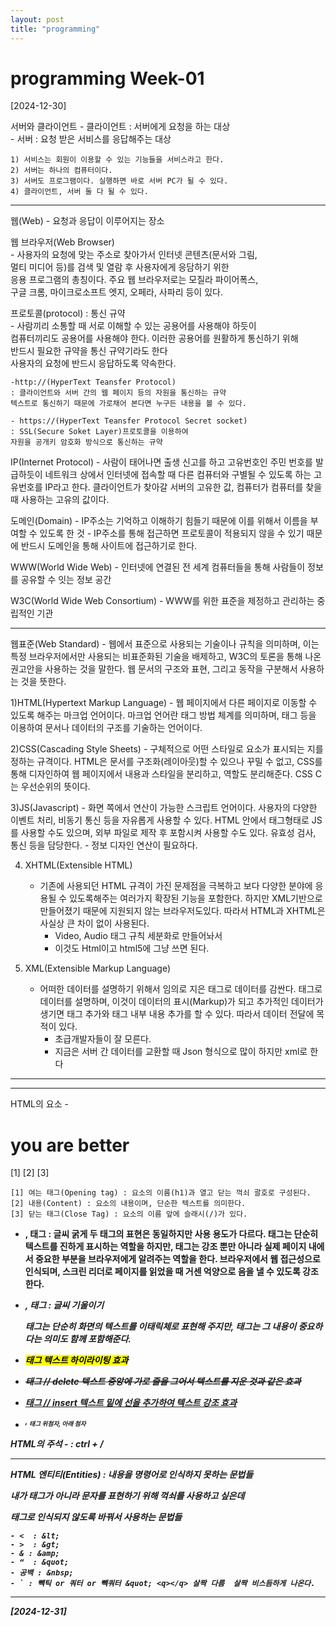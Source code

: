 ```yaml
---
layout: post
title: "programming"
---
```


# programming Week-01

[2024-12-30]

서버와 클라이언트
	- 클라이언트 : 서버에게 요청을 하는 대상   
	- 서버 : 요청 받은 서비스를 응답해주는 대상   

	1) 서비스는 회원이 이용할 수 있는 기능들을 서비스라고 한다.   
	2) 서버는 하나의 컴퓨터이다.   
	3) 서버도 프로그램이다. 실행하면 바로 서버 PC가 될 수 있다.   
	4) 클라이언트, 서버 둘 다 될 수 있다.   

<hr/>
 웹(Web)   
	- 요청과 응답이 이루어지는 장소   

웹 브라우저(Web Browser)   
	- 사용자의 요청에 맞는 주소로 찾아가서 인터넷 콘텐츠(문서와 그림,    
	멀티 미디어 등)를 검색 및 열람 후 사용자에게 응담하기 위한    
	응용 프로그램의 총칭이다. 주요 웹 브라우저로는 모질라 파이어폭스,   
	구글 크롬, 마이크로소프트 엣지, 오페라, 사파리 등이 있다.   

프로토콜(protocol) : 통신 규약   
	- 사람끼리 소통할 때 서로 이해할 수 있는 공용어를 사용해야 하듯이   
	컴퓨터끼리도 공용어를 사용해야 한다. 이러한 공용어를 원활하게 통신하기 위해   
	반드시 필요한 규약을 통신 규약기라도 한다   
	사용자의 요청에 반드시 응답하도록 약속한다.

	-http://(HyperText Teansfer Protocol)
	: 클라이언트와 서버 간의 웹 페이지 등의 자원을 통신하는 규약
	텍스트로 통신하기 때문에 가로채어 본다면 누구든 내용을 볼 수 있다.

	- https://(HyperText Teansfer Protocol Secret socket)
	: SSL(Secure Soket Layer)프로토콜을 이용하여 
	자원을 공개키 암호화 방식으로 통신하는 규약

IP(Internet Protocol)
	- 사람이 태어나면 출생 신고를 하고 고유번호인 주민 번호를 발급하듯이
	네트워크 상에서 인터넷에 접속할 때 다른 컴퓨터와 구별될 수 있도록 하는 
	고유번호를 IP라고 한다. 클라이언트가 찾아갈 서버의 고유한 값,
	컴퓨터가 컴퓨터를 찾을 때 사용하는 고유의 값이다.

도메인(Domain)
	- IP주소는 기억하고 이해하기 힘들기 때문에 이를 위해서 이름을 부여할 수 있도록 한 것
	- IP주소를 통해 접근하면 프로토콜이 적용되지 않을 수 있기 때문에 
	반드시 도메인을 통해 사이트에 접근하기로 한다.

WWW(World Wide Web)
	- 인터넷에 연결된 전 세계 컴퓨터들을 통해 사람들이 정보를 공유할 수 잇는 정보 공간 

W3C(World Wide Web Consortium)
	- WWW를 위한 표준을 제정하고 관리하는 중립적인 기관

 <hr/>
웹표준(Web Standard)
   - 웹에서 표준으로 사용되는 기술이나 규칙을 의미하며, 이는 특정 브라우저에서만 사용되는
   비표준화된 기술을 배제하고, W3C의 토론을 통해 나온 권고안을 사용하는 것을 말한다.
   웹 문서의 구조와 표현, 그리고 동작을 구분해서 사용하는 것을 뜻한다.

   1)HTML(Hypertext Markup Language)
      - 웹 페이지에서 다른 페이지로 이동할 수 있도록 해주는 마크업 언어이다.
      마크업 언어란 태그 방법 체계를 의미하며, 태그 등을 이용하여 문서나
      데이터의 구조를 기술하는 언어이다.

   2)CSS(Cascading Style Sheets)
      - 구체적으로 어떤 스타일로 요소가 표시되는 지를 정하는 규격이다.
      HTML은 문서를 구조화(레이아웃)할 수 있으나 꾸밀 수 없고,
      CSS를 통해 디자인하여 웹 페이지에서 내용과 스타일을 분리하고,
      역할도 분리해준다.
          CSS C는 우선순위의 뜻이다.
    
     
   3)JS(Javascript)
      - 화면 쪽에서 연산이 가능한 스크립트 언어이다.
      사용자의 다양한 이벤트 처리, 비동기 통신 등을 자유롭게 사용할 수 있다.
      HTML 안에서 태그형태로 JS를 사용할 수도 있으며, 외부 파일로 제작 후
      포함시켜 사용할 수도 있다. 유효성 검사, 통신 등을 담당한다.
          - 정보 디자인 연산이 필요하다.
    
   4) XHTML(Extensible HTML)
      - 기존에 사용되던 HTML 규격이 가진 문제점을 극복하고 보다 다양한 분야에 응용될 수 있도록해주는
      여러가지 확장된 기능을 포함한다. 하지만 XML기반으로 만들어졌기 때문에 지원되지 않는 브라우저도있다.
      따라서 HTML과 XHTML은 사실상 큰 차이 없이 사용된다.
          - Video, Audio 태그 규칙 세분화로 만들어놔서 
          - 이것도 Html이고 html5에 그냥 쓰면 된다.
    
   5) XML(Extensible Markup Language)
      - 어떠한 데이터를 설명하기 위해서 임의로 지은 태그로 데이터를 감싼다.
      태그로 데이터를 설명하며, 이것이 데이터의 표시(Markup)가 되고 추가적인 데이터가 생기면
      태그 추가와 태그 내부 내용 추가를 할 수 있다. 따라서 데이터 전달에 목적이 있다.
          - 초급개발자들이 잘 모른다.
          - 지금은 서버 간 데이터를 교환할 때 Json 형식으로 많이 하지만
          xml로 한다

<hr>
<hr>

HTML의 요소
	- <h1> you are better </h1>
	  [1]       [2]       [3]

	[1] 여는 태그(Opening tag) : 요소의 이름(h1)과 열고 닫는 꺽쇠 괄호로 구성된다.
	[2] 내용(Content) : 요소의 내용이며, 단순한 텍스트를 의미한다. 
	[3] 닫는 태그(Close Tag) : 요소의 이름 앞에 슬래시(/)가 있다.


- <strong>, <b> 태그 : 글씨 굵게
    두 태그의 표현은 동일하지만 사용 용도가 다르다.
    <b> 태그는 단순히 텍스트를 진하게 표시하는 역할을 하지만,
    <strong> 태그는 강조 뿐만 아니라 실제 페이지 내에서 중요한 부분을
    브라우저에게 알려주는 역할을 한다.
    브라우저에서 웹 접근성으로 인식되며, 스크린 리더로 페이지를 읽었을 때
    거센 억양으로 음을 낼 수 있도록 강조한다.
    
- <em>, <i> 태그 : 글씨 기울이기
    
    <i> 태그는 단순히 화면의 텍스트를 이태릭체로 표현해 주지만,
    <em> 태그는 그 내용이 중요하다는 의미도 함께 포함해준다.
    
- <mark> 태그
    텍스트 하이라이팅 효과
    
- <del> 태그 // delete
    텍스트 중앙에 가로 줄을 그어서 텍스트를 지운 것과 같은 효과

- <ins> 태그 // insert
    텍스트 밑에 선을 추가하여 텍스트 강조 효과
    
- <sup>, <sub> 태그
    위첨자, 아래 첨자
 
HTML의 주석
	- <!-- --> : ctrl + /

<hr/> 
 HTML 엔티티(Entities) : 내용을 명령어로 인식하지 못하는 문법들

내가 태그가 아니라 문자를 표현하기 위해 꺽쇠를 사용하고 싶은데

태그로 인식되지 않도록 바꿔서 사용하는 문법들

	- <  : &lt;
	- >  : &gt;
	- & : &amp;
	- “  : &quot;
	- 공백 : &nbsp;
	- ` : 빽틱 or 쿼터 or 빽쿼터 &quot; <q></q> 살짝 다름  살짝 비스듬하게 나온다.

 <hr/>

 [2024-12-31]


 
 

